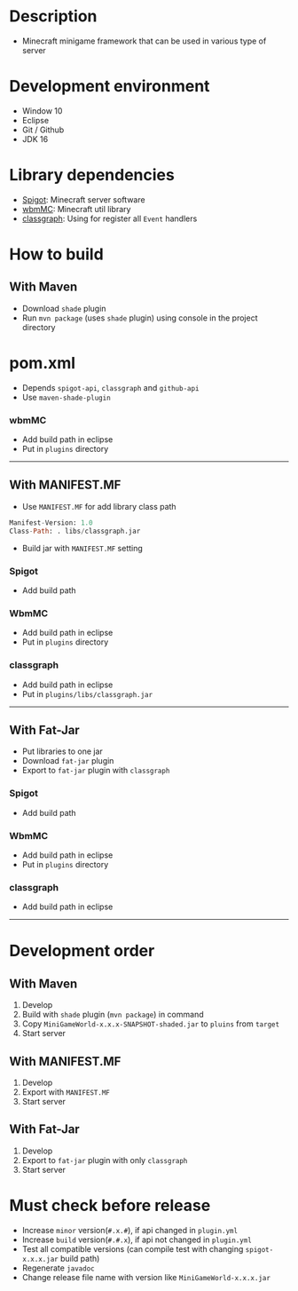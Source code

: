 # Description
- Minecraft minigame framework that can be used in various type of server

# Development environment
- Window 10
- Eclipse
- Git / Github
- JDK 16

# Library dependencies
- [Spigot]: Minecraft server software
- [wbmMC]: Minecraft util library
- [classgraph]: Using for register all `Event` handlers

# How to build
## With Maven
- Download `shade` plugin
- Run `mvn package` (uses `shade` plugin) using console in the project directory 

# pom.xml
- Depends `spigot-api`, `classgraph` and `github-api`
- Use `maven-shade-plugin`

### wbmMC
- Add build path in eclipse 
- Put in `plugins` directory

---

## With MANIFEST.MF
- Use `MANIFEST.MF` for add library class path
```mf
Manifest-Version: 1.0
Class-Path: . libs/classgraph.jar

```
- Build jar with `MANIFEST.MF` setting

### Spigot
- Add build path

### WbmMC
- Add build path in eclipse 
- Put in `plugins` directory

### classgraph
- Add build path in eclipse
- Put in `plugins/libs/classgraph.jar`

---

## With Fat-Jar
- Put libraries to one jar
- Download `fat-jar` plugin
- Export to `fat-jar` plugin with `classgraph`

### Spigot
- Add build path

### WbmMC
- Add build path in eclipse 
- Put in `plugins` directory

### classgraph
- Add build path in eclipse

---

# Development order
## With Maven
1. Develop
2. Build with `shade` plugin (`mvn package`) in command
3. Copy `MiniGameWorld-x.x.x-SNAPSHOT-shaded.jar` to `pluins` from `target`
4. Start server

## With MANIFEST.MF
1. Develop
2. Export with `MANIFEST.MF`
3. Start server

## With Fat-Jar
1. Develop
2. Export to `fat-jar` plugin with only `classgraph`
3. Start server



# **Must check before release**
- Increase `minor` version(`#.x.#`), if api changed in `plugin.yml`
- Increase `build` version(`#.#.x`), if api not changed in `plugin.yml`
- Test all compatible versions (can compile test with changing `spigot-x.x.x.jar` build path)
- Regenerate `javadoc`
- Change release file name with version like `MiniGameWorld-x.x.x.jar`


[Spigot]: https://getbukkit.org/download/spigot
[wbmMC]: https://github.com/worldbiomusic/wbmMC
[classgraph]: https://github.com/classgraph/classgraph
